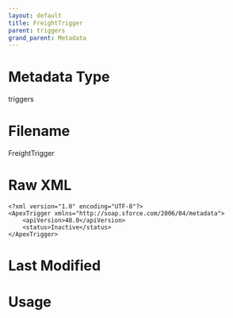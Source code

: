 ```yaml
---
layout: default
title: FreightTrigger
parent: triggers
grand_parent: Metadata
---
```

# Metadata Type
triggers


# Filename 
FreightTrigger


# Raw XML
```
<?xml version="1.0" encoding="UTF-8"?>
<ApexTrigger xmlns="http://soap.sforce.com/2006/04/metadata">
    <apiVersion>48.0</apiVersion>
    <status>Inactive</status>
</ApexTrigger>
```


# Last Modified


# Usage
